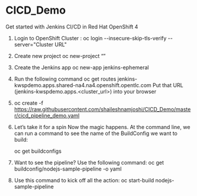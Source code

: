 # CICD_Demo
Get started with Jenkins CI/CD in Red Hat OpenShift 4
1.	Login to OpenShift Cluster : oc login --insecure-skip-tls-verify --server="Cluster URL"

2.	Create new project 
    oc new-project “<App Name>”
3.	Create the Jenkins app
    oc new-app jenkins-ephemeral
4.	Run the following command 
    oc get routes
    jenkins-kwspdemo.apps.shared-na4.na4.openshift.opentlc.com
    Put that URL (jenkins-kwspdemo.apps.<cluster_url>) into your browser 

 
5.	oc create -f https://raw.githubusercontent.com/shaileshnamjoshi/CICD_Demo/master/cicd_pipeline_demo.yaml 

6.	Let’s take it for a spin Now the magic happens. At the command line, we can run a command to see the name of the BuildConfig we want to build:

    oc get buildconfigs

7. Want to see the pipeline? Use the following command:
  oc get buildconfig/nodejs-sample-pipeline -o yaml

8. Use this command to kick off all the action:
  oc start-build nodejs-sample-pipeline







